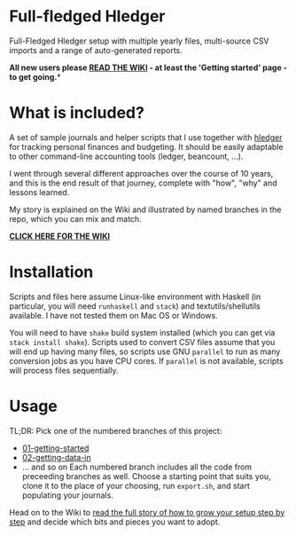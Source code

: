 # Full-fledged Hledger

Full-Fledged Hledger setup with multiple yearly files, multi-source CSV imports and a range of auto-generated reports. 

**All new users please [READ THE WIKI](https://github.com/adept/full-fledged-hledger/wiki) - at least the 'Getting started' page - to get going.***

# What is included?

A set of sample journals and helper scripts that I use together with [hledger](http://hledger.org) for tracking personal finances
and budgeting. It should be easily adaptable to other command-line accounting tools (ledger, beancount, ...).

I went through several different approaches over the course of 10 years, and this is the end result of that journey, complete with "how", "why" and lessons learned. 

My story is explained on the Wiki and illustrated by named branches in the repo, which you can mix and match. 

**[CLICK HERE FOR THE WIKI](https://github.com/adept/full-fledged-hledger/wiki)**

# Installation

Scripts and files here assume Linux-like environment with Haskell (in particular, you will need `runhaskell` and `stack`) and textutils/shellutils available. I have not tested them on Mac OS or Windows.

You will need to have `shake` build system installed (which you can get via `stack install shake`). Scripts used to convert CSV files assume that you will end up having many files, so scripts use GNU `parallel` to run as many conversion jobs as you have CPU cores. If `parallel` is not available, scripts will process files sequentially.

# Usage

TL;DR: Pick one of the numbered branches of this project:
* [01-getting-started](../../tree/01-getting-started)
* [02-getting-data-in](../../tree/02-getting-data-in)
* ... and so on
Each numbered branch includes all the code from preceeding branches as well. Choose a starting point that suits you, clone it to the place of your choosing, run `export.sh`, and start populating your journals. 

Head on to the Wiki to [read the full story of how to grow your setup step by step](https://github.com/adept/full-fledged-hledger/wiki) and decide which bits and pieces you want to adopt.
